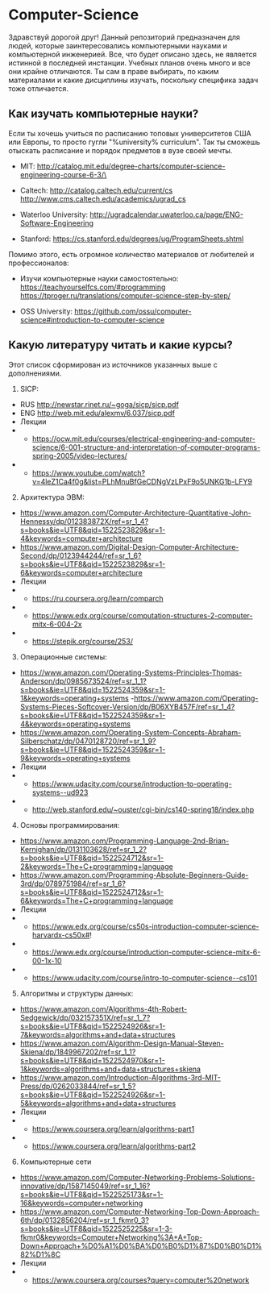 # Computer-Science
Здравствуй дорогой друг! Данный репозиторий предназначен для людей, которые заинтересовались компьютерными науками и компьютерной инженерией.
Все, что будет описано здесь, не является истинной в последней инстанции. Учебных планов очень много и все они крайне отличаются. 
Ты сам в праве выбирать, по каким материалами и какие дисциплины изучать, поскольку специфика задач тоже отличается.

Как изучать компьютерные науки?
-------------------------------------------------------------------------------------------------------------------------------------------
Если ты хочешь учиться по расписанию топовых университетов США или Европы, то просто гугли "%university% curriculum". Так ты сможешь
отыскать расписание и порядок предметов в вузе своей мечты.

- MIT:
http://catalog.mit.edu/degree-charts/computer-science-engineering-course-6-3/\

- Caltech:
http://catalog.caltech.edu/current/cs
http://www.cms.caltech.edu/academics/ugrad_cs

- Waterloo University:
http://ugradcalendar.uwaterloo.ca/page/ENG-Software-Engineering

- Stanford:
https://cs.stanford.edu/degrees/ug/ProgramSheets.shtml
  
Помимо этого, есть огромное количество материалов от любителей и профессионалов:

- Изучи компьютерные науки самостоятельно:
https://teachyourselfcs.com/#programming
https://tproger.ru/translations/computer-science-step-by-step/

- OSS University:
https://github.com/ossu/computer-science#introduction-to-computer-science

Какую литературу читать и какие курсы?
----------------------------------------------------------------------------------------------------------------------------------------
Этот список сформирован из источников указанных выше с дополнениями.
1) SICP:
- RUS
http://newstar.rinet.ru/~goga/sicp/sicp.pdf
- ENG
http://web.mit.edu/alexmv/6.037/sicp.pdf
- Лекции
- - https://ocw.mit.edu/courses/electrical-engineering-and-computer-science/6-001-structure-and-interpretation-of-computer-programs-spring-2005/video-lectures/
- - https://www.youtube.com/watch?v=4leZ1Ca4f0g&list=PLhMnuBfGeCDNgVzLPxF9o5UNKG1b-LFY9

2) Архитектура ЭВМ:
- https://www.amazon.com/Computer-Architecture-Quantitative-John-Hennessy/dp/012383872X/ref=sr_1_4?s=books&ie=UTF8&qid=1522523829&sr=1-4&keywords=computer+architecture
- https://www.amazon.com/Digital-Design-Computer-Architecture-Second/dp/0123944244/ref=sr_1_6?s=books&ie=UTF8&qid=1522523829&sr=1-6&keywords=computer+architecture
- Лекции
- - https://ru.coursera.org/learn/comparch
- - https://www.edx.org/course/computation-structures-2-computer-mitx-6-004-2x
- - https://stepik.org/course/253/

3) Операционные системы:
- https://www.amazon.com/Operating-Systems-Principles-Thomas-Anderson/dp/0985673524/ref=sr_1_1?s=books&ie=UTF8&qid=1522524359&sr=1-1&keywords=operating+systems
-https://www.amazon.com/Operating-Systems-Pieces-Softcover-Version/dp/B06XYB457F/ref=sr_1_4?s=books&ie=UTF8&qid=1522524359&sr=1-4&keywords=operating+systems
- https://www.amazon.com/Operating-System-Concepts-Abraham-Silberschatz/dp/0470128720/ref=sr_1_9?s=books&ie=UTF8&qid=1522524359&sr=1-9&keywords=operating+systems
- Лекции
- - https://www.udacity.com/course/introduction-to-operating-systems--ud923
- - http://web.stanford.edu/~ouster/cgi-bin/cs140-spring18/index.php

4) Основы программирования:
- https://www.amazon.com/Programming-Language-2nd-Brian-Kernighan/dp/0131103628/ref=sr_1_2?s=books&ie=UTF8&qid=1522524712&sr=1-2&keywords=The+C+programming+language
- https://www.amazon.com/Programming-Absolute-Beginners-Guide-3rd/dp/0789751984/ref=sr_1_6?s=books&ie=UTF8&qid=1522524712&sr=1-6&keywords=The+C+programming+language
- Лекции
- - https://www.edx.org/course/cs50s-introduction-computer-science-harvardx-cs50x#!
- - https://www.edx.org/course/introduction-computer-science-mitx-6-00-1x-10
- - https://www.udacity.com/course/intro-to-computer-science--cs101

5) Алгоритмы и структуры данных:
- https://www.amazon.com/Algorithms-4th-Robert-Sedgewick/dp/032157351X/ref=sr_1_7?s=books&ie=UTF8&qid=1522524926&sr=1-7&keywords=algorithms+and+data+structures
- https://www.amazon.com/Algorithm-Design-Manual-Steven-Skiena/dp/1849967202/ref=sr_1_1?s=books&ie=UTF8&qid=1522524970&sr=1-1&keywords=algorithms+and+data+structures+skiena
- https://www.amazon.com/Introduction-Algorithms-3rd-MIT-Press/dp/0262033844/ref=sr_1_5?s=books&ie=UTF8&qid=1522524926&sr=1-5&keywords=algorithms+and+data+structures
- Лекции
- - https://www.coursera.org/learn/algorithms-part1
- - https://www.coursera.org/learn/algorithms-part2

6) Компьютерные сети
- https://www.amazon.com/Computer-Networking-Problems-Solutions-innovative/dp/1587145049/ref=sr_1_16?s=books&ie=UTF8&qid=1522525173&sr=1-16&keywords=computer+networking
- https://www.amazon.com/Computer-Networking-Top-Down-Approach-6th/dp/0132856204/ref=sr_1_fkmr0_3?s=books&ie=UTF8&qid=1522525225&sr=1-3-fkmr0&keywords=Computer+Networking%3A+A+Top-Down+Approach+%D0%A1%D0%BA%D0%B0%D1%87%D0%B0%D1%82%D1%8C
- Лекции
- - https://www.coursera.org/courses?query=computer%20network

